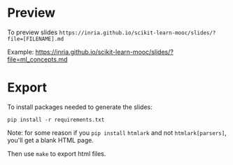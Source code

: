 # Preview

To preview slides `https://inria.github.io/scikit-learn-mooc/slides/?file=[FILENAME].md`

Example: https://inria.github.io/scikit-learn-mooc/slides/?file=ml_concepts.md

# Export

To install packages needed to generate the slides:

```
pip install -r requirements.txt
```

Note: for some reason if you `pip install` `htmlark` and not
`htmlark[parsers]`, you'll get a blank HTML page.

Then use `make` to export html files.
